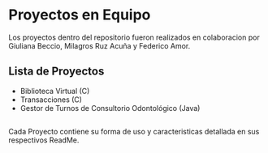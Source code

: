 # Proyectos en Equipo

Los proyectos dentro del repositorio fueron realizados en colaboracion por Giuliana Beccio, Milagros Ruz Acuña y Federico Amor.

## Lista de Proyectos

- Biblioteca Virtual (C)
- Transacciones (C)
- Gestor de Turnos de Consultorio Odontológico (Java)

##

Cada Proyecto contiene su forma de uso y caracteristicas detallada en sus respectivos ReadMe.
